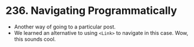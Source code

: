 # 236. Navigating Programmatically
- Another way of going to a particular post.
- We learned an alternative to using `<Link>` to navigate in this case. Wow, this sounds cool. 
